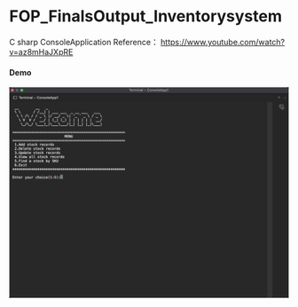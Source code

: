 # FOP_FinalsOutput_Inventorysystem
C sharp ConsoleApplication 
Reference：
https://www.youtube.com/watch?v=az8mHaJXpRE

#### Demo
![Demo](img/Snipaste_2022-11-18_18-04-47.png)

